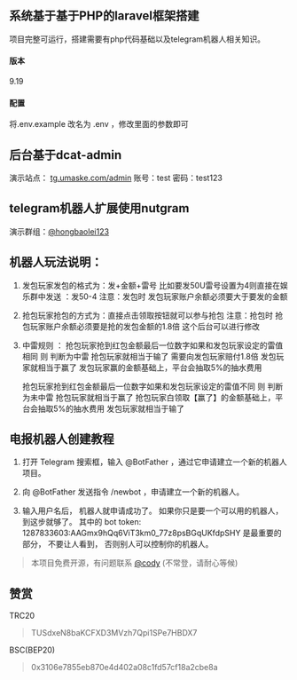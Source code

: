 ## 系统基于基于PHP的laravel框架搭建

项目完整可运行，搭建需要有php代码基础以及telegram机器人相关知识。

#### 版本

9.19

#### 配置

将.env.example 改名为 .env ，修改里面的参数即可


## 后台基于dcat-admin

演示站点： [tg.umaske.com/admin](https://tg.umaske.com/admin)
账号：test 
密码：test123

## telegram机器人扩展使用nutgram

演示群组：[@hongbaolei123](https://t.me/hongbaolei123)


## 机器人玩法说明：

1. 发包玩家发包的格式为：发+金额+雷号 
      比如要发50U雷号设置为4则直接在娱乐群中发送 ：发50-4 
      注意：发包时 发包玩家账户余额必须要大于要发的金额
      
2. 抢包玩家抢包的方式为：直接点击领取按钮就可以参与抢包
  注意：抢包时 抢包玩家账户余额必须要是抢的发包金额的1.8倍 这个后台可以进行修改
  
3. 中雷规则 ： 
    抢包玩家抢到红包金额最后一位数字如果和发包玩家设定的雷值相同 则 判断为中雷 
    抢包玩家就相当于输了 需要向发包玩家赔付1.8倍 
    发包玩家就相当于赢了 发包玩家赢的金额基础上，平台会抽取5%的抽水费用 
    
    抢包玩家抢到红包金额最后一位数字如果和发包玩家设定的雷值不同 则 判断为未中雷
    抢包玩家就相当于赢了 抢包玩家白领取【赢了】的金额基础上，平台会抽取5%的抽水费用
    发包玩家就相当于输了  


## 电报机器人创建教程

1. 打开 Telegram 搜索框，输入 @BotFather ，通过它申请建立一个新的机器人项目。

2. 向 @BotFather 发送指令 /newbot ，申请建立一个新的机器人。

3. 输入用户名后， 机器人就申请成功了。 如果你只是要一个可以用的机器人， 到这步就够了。 其中的 bot token: 1287833603:AAGmx9hQq6ViT3km0_77z8psBGqUKfdpSHY 是最重要的部分， 不要让人看到， 否则别人可以控制你的机器人。


>本项目免费开源，有问题联系 [@cody](https://t.me/cody0512) (不常登，请耐心等候)
 

## 赞赏

TRC20
>TUSdxeN8baKCFXD3MVzh7Qpi1SPe7HBDX7

BSC(BEP20)
>0x3106e7855eb870e4d402a08c1fd57cf18a2cbe8a
